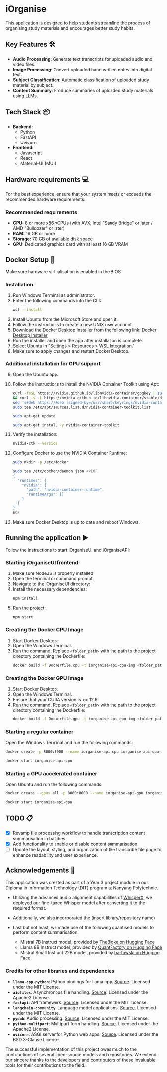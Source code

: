 # iOrganise
This application is designed to help students streamline the process of organising study materials and encourages better study habits.

## Key Features 🛠️
- **Audio Processing**: Generate text transcripts for uploaded audio and video files.
- **Image Processing**: Convert uploaded hand written notes into digital text.
- **Subject Classification**: Automatic classification of uploaded study material by subject.
- **Content Summary**: Produce summaries of uploaded study materials using LLMs.

## Tech Stack 📦
- **Backend:**
  - Python
  - FastAPI
  - Uvicorn
- **Frontend:**
  - Javascript
  - React
  - Material-UI (MUI)

## Hardware requirements 💻
For the best experience, ensure that your system meets or exceeds the recommended hardware requirements:
### Recommended requirements
- **CPU:** 8 or more x86 vCPUs (with AVX, Intel "Sandy Bridge" or later / AMD "Bulldozer" or later)
- **RAM:** 16 GB or more
- **Storage:** 70 GB of available disk space
- **GPU:** Dedicated graphics card with at least 16 GB VRAM

## Docker Setup 🐋
Make sure hardware virtualisation is enabled in the BIOS
### Installation
1. Run Windows Terminal as administrator.
2. Enter the following commands into the CLI:
    ```bash
    wsl --install
    ```
3. Install Ubuntu from the Microsoft Store and open it.
4. Follow the instructions to create a new UNIX user account.
5. Download the Docker Desktop Installer from the following link: [Docker Desktop Installer](https://docs.docker.com/desktop/install/windows-install/)
6. Run the installer and open the app after installation is complete.
7. Select Ubuntu in "Settings > Resources > WSL Integration."
8. Make sure to apply changes and restart Docker Desktop.
### Additional installation for GPU support
9. Open the Ubuntu app.
10. Follow the instructions to install the NVIDIA Container Toolkit using Apt:
    ```bash
    curl -fsSL https://nvidia.github.io/libnvidia-container/gpgkey | sudo gpg --dearmor -o /usr/share/keyrings/nvidia-container-toolkit-keyring.gpg \
    && curl -s -L https://nvidia.github.io/libnvidia-container/stable/deb/nvidia-container-toolkit.list | \
    sed 's#deb https://#deb [signed-by=/usr/share/keyrings/nvidia-container-toolkit-keyring.gpg] https://#g' | \
    sudo tee /etc/apt/sources.list.d/nvidia-container-toolkit.list
    ```

    ```bash
    sudo apt-get update
    ```

    ```bash
    sudo apt-get install -y nvidia-container-toolkit
    ```
11. Verify the installation:
    ```bash
    nvidia-ctk --version
    ```
12. Configure Docker to use the NVIDIA Container Runtime:
    ```bash
    sudo mkdir -p /etc/docker
    ```

    ```bash
    sudo tee /etc/docker/daemon.json <<EOF
    {
      "runtimes": {
        "nvidia": {
          "path": "nvidia-container-runtime",
          "runtimeArgs": []
        }
      }
    }
    EOF
    ```
13. Make sure Docker Desktop is up to date and reboot Windows.

## Running the application ▶️
Follow the instructions to start iOrganiseUI and iOrganiseAPI:
### Starting iOrganiseUI frontend:
1. Make sure NodeJS is properly installed
2. Open the terminal or command prompt.
3. Navigate to the iOrganiseUI directory:
4. Install the necessary dependencies:
    ```bash
    npm install
    ```
5. Run the project:
    ```bash
    npm start
    ```
### Creating the Docker CPU Image
1. Start Docker Desktop.
2. Open the Windows Terminal.
3. Run the command. Replace `<folder_path>` with the path to the project directory containing the Dockerfile:
    ```bash
    docker build -f Dockerfile.cpu -t iorganise-api-cpu-img <folder_path>
    ```
### Creating the Docker GPU Image
1. Start Docker Desktop.
2. Open the Windows Terminal.
3. Ensure that your CUDA version is >= 12.6
4. Run the command. Replace `<folder_path>` with the path to the project directory containing the Dockerfile:
    ```bash
    docker build -f Dockerfile.gpu -t iorganise-api-gpu-img <folder_path>
    ```
### Starting a regular container
Open the Windows Terminal and run the following commands:
```bash
docker create -p 8000:8000 --name iorganise-api-cpu iorganise-api-cpu-img
```

```bash
docker start iorganise-api-cpu
```
### Starting a GPU accelerated container
Open Ubuntu and run the following commands:
```bash
docker create --gpus all -p 8000:8000 --name iorganise-api-gpu iorganise-api-gpu-img
```

```bash
docker start iorganise-api-gpu
```

## TODO 📋
- [x] Revamp file processing workflow to handle transcription content summarisation in batches.
- [x] Add functionality to enable or disable content summarisation.
- [ ] Update the layout, styling, and organization of the transcribe file page to enhance readability and user experience.

## Acknowledgements 🙏
This application was created as part of a Year 3 project module in our Diploma in Information Technology (DIT) program at Nanyang Polytechnic.

- Utilizing the advanced audio alignment capabilities of [WhisperX](https://github.com/m-bain/whisperX), we deployed our fine-tuned Whisper model after converting it to the required format.

- Additionally, we also incorporated the (insert library/repository name) 

- Last but not least, we made use of the following quantised models to perform content summarisation
  - Mistral 7B Instruct model, provided by [TheBloke on Hugging Face](https://huggingface.co/TheBloke/Mistral-7B-Instruct-v0.1-GGUF)
  - Llama 8B Instruct model, provided by [QuantFactory on Hugging Face](https://huggingface.co/QuantFactory/Meta-Llama-3.1-8B-Instruct-GGUF)
  - Mistral Small Instruct 22B model, provided by [bartowski on Hugging Face](https://huggingface.co/bartowski/Mistral-Small-Instruct-2409-GGUF)

### Credits for other libraries and dependencies
- **`llama-cpp-python`**: Python bindings for llama.cpp. [Source](https://github.com/abetlen/llama-cpp-python). Licensed under the MIT License.
- **`aiofiles`**: Asynchronous file handling. [Source](https://github.com/Tinche/aiofiles). Licensed under the Apache2 License.
- **`fastapi`**: API framework. [Source](https://github.com/tiangolo/fastapi). Licensed under the MIT License.
- **`langchain-community`**: Language model applications. [Source](https://github.com/langchain-ai/langchain). Licensed under the MIT License.
- **`pydub`**: Audio processing. [Source](https://github.com/jiaaro/pydub). Licensed under the MIT License.
- **`python-multipart`**: Multipart form handling. [Source](https://github.com/Kludex/python-multipart). Licensed under the Apache2 License.
- **`uvicorn`**: ASGI server for Python web apps. [Source](https://github.com/encode/uvicorn). Licensed under the BSD 3-Clause License.

The successful implementation of this project owes much to the contributions of several open-source models and repositories.
We extend our sincere thanks to the developers and contributors of these invaluable tools for their contributions to the field.
